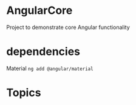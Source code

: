 # AngularCore
Project to demonstrate core Angular functionality

# dependencies
Material
`ng add @angular/material`


# Topics
